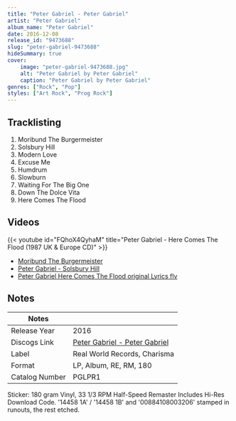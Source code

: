 ```yaml
---
title: "Peter Gabriel - Peter Gabriel"
artist: "Peter Gabriel"
album_name: "Peter Gabriel"
date: 2016-12-08
release_id: "9473688"
slug: "peter-gabriel-9473688"
hideSummary: true
cover:
    image: "peter-gabriel-9473688.jpg"
    alt: "Peter Gabriel by Peter Gabriel"
    caption: "Peter Gabriel by Peter Gabriel"
genres: ["Rock", "Pop"]
styles: ["Art Rock", "Prog Rock"]
---
```


## Tracklisting
1. Moribund The Burgermeister
2. Solsbury Hill
3. Modern Love
4. Excuse Me
5. Humdrum
6. Slowburn
7. Waiting For The Big One
8. Down The Dolce Vita
9. Here Comes The Flood

## Videos
{{< youtube id="FQhoX4QyhaM" title="Peter Gabriel - Here Comes The Flood (1987 UK & Europe CD)" >}}
- [Moribund The Burgermeister](https://www.youtube.com/watch?v=Xj_tys8paUU)
- [Peter Gabriel - Solsbury Hill](https://www.youtube.com/watch?v=_OO2PuGz-H8)
- [Peter Gabriel   Here Comes The Flood original   Lyrics flv](https://www.youtube.com/watch?v=nSSVU-Ux_VQ)


## Notes

| Notes          |             |
| ---------------| ----------- |
| Release Year   | 2016 |
| Discogs Link   | [Peter Gabriel - Peter Gabriel](https://www.discogs.com/release/9473688-Peter-Gabriel-Peter-Gabriel) |
| Label          | Real World Records, Charisma |
| Format         | LP, Album, RE, RM, 180 |
| Catalog Number | PGLPR1 |

Sticker: 180 gram Vinyl, 33 1/3 RPM Half-Speed Remaster Includes Hi-Res Download Code.  '14458 1A' / '14458 1B' and '00884108003206' stamped in runouts, the rest etched.

